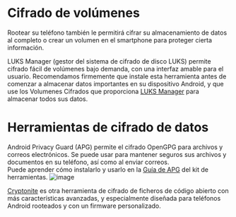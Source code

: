 [Title]: # (Cifrado de volúmenes)
[Difficulty]: # (Experto)
[Order]: # (0)

# Cifrado de volúmenes

Rootear su teléfono también le permitirá cifrar su almacenamiento de datos al completo o crear un volumen en el smartphone para proteger cierta información.

LUKS Manager (gestor del sistema de cifrado de disco LUKS) permite cifrado fácil de volúmenes bajo demanda, con una interfaz amable para el usuario. Recomendamos firmemente que instale esta herramienta antes de comenzar a almacenar datos importantes en su dispositivo Android, y que use los Volumenes Cifrados que proporciona [LUKS Manager](https://play.google.com/store/apps/details?id=com.nemesis2.luksmanager&hl=es) para almacenar todos sus datos.

# Herramientas de cifrado de datos

Android Privacy Guard (APG) permite el cifrado OpenGPG para archivos y correos electrónicos. Se puede usar para mantener seguros sus archivos y documentos en su teléfono, así como al enviar correos.  
Puede aprender cómo instalarlo y usarlo en la [Guía de APG](umbrella://lesson/k9-&-apg) del kit de herramientas.
![image](mobileexp2.png)

[Cryptonite](https://code.google.com/p/cryptonite/) es otra herramienta de cifrado de ficheros de código abierto con más características avanzadas, y especialmente diseñada para teléfonos Android rooteados y con un firmware personalizado. 